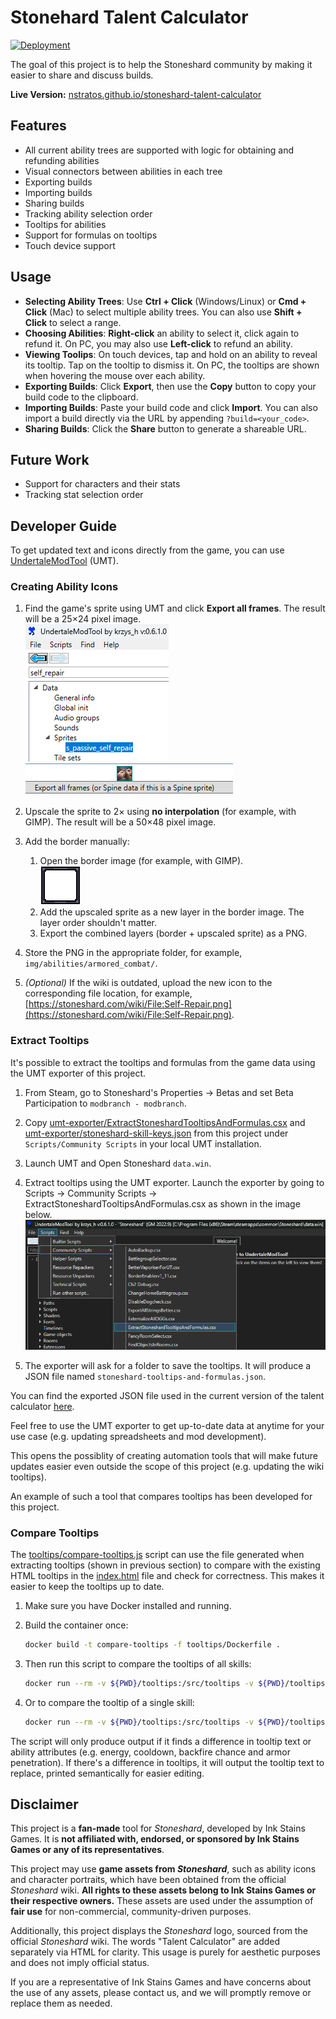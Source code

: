 # Stonehard Talent Calculator

[![Deployment](https://github.com/nstratos/stoneshard-talent-calculator/actions/workflows/deploy-to-pages.yml/badge.svg)](https://github.com/nstratos/stoneshard-talent-calculator/actions/workflows/deploy-to-pages.yml)

The goal of this project is to help the Stoneshard community by making it easier to share and discuss builds.  

**Live Version:** [nstratos.github.io/stoneshard-talent-calculator](https://nstratos.github.io/stoneshard-talent-calculator)

## Features

- All current ability trees are supported with logic for obtaining and refunding abilities
- Visual connectors between abilities in each tree
- Exporting builds
- Importing builds
- Sharing builds
- Tracking ability selection order
- Tooltips for abilities
- Support for formulas on tooltips
- Touch device support

## Usage  

- **Selecting Ability Trees**: Use **Ctrl + Click** (Windows/Linux) or **Cmd + Click** (Mac) to select multiple ability trees. You can also use **Shift + Click** to select a range.  
- **Choosing Abilities**: **Right-click** an ability to select it, click again to refund it. On PC, you may also use **Left-click** to refund an ability.  
- **Viewing Toolips**: On touch devices, tap and hold on an ability to reveal its tooltip. Tap on the tooltip to dismiss it. On PC, the tooltips are shown when hovering the mouse over each ability.  
- **Exporting Builds**: Click **Export**, then use the **Copy** button to copy your build code to the clipboard.  
- **Importing Builds**: Paste your build code and click **Import**. You can also import a build directly via the URL by appending `?build=<your_code>`.  
- **Sharing Builds**: Click the **Share** button to generate a shareable URL.  

## Future Work

- Support for characters and their stats
- Tracking stat selection order

## Developer Guide

To get updated text and icons directly from the game, you can use [UndertaleModTool](https://github.com/UnderminersTeam/UndertaleModTool) (UMT).

### Creating Ability Icons

1. Find the game's sprite using UMT and click **Export all frames**. The result will be a 25×24 pixel image.  
   ![Search Sprite in UMT](img/readme/search-sprite-in-umt.png)  
   ![Export Sprite](img/readme/export-sprite.png)

2. Upscale the sprite to 2× using **no interpolation** (for example, with GIMP). The result will be a 50×48 pixel image.

3. Add the border manually:  
   1. Open the border image (for example, with GIMP).  
      ![Ability Border](img/borders/ability_border.png)
   2. Add the upscaled sprite as a new layer in the border image. The layer order shouldn't matter.  
   3. Export the combined layers (border + upscaled sprite) as a PNG.

4. Store the PNG in the appropriate folder, for example, `img/abilities/armored_combat/`.

5. *(Optional)* If the wiki is outdated, upload the new icon to the corresponding file location, for example,  
   [https://stoneshard.com/wiki/File:Self-Repair.png](https://stoneshard.com/wiki/File:Self-Repair.png).

### Extract Tooltips

It's possible to extract the tooltips and formulas from the game data using the UMT exporter of this project.

1. From Steam, go to Stoneshard's Properties -> Betas and set Beta Participation to `modbranch - modbranch`.

2. Copy [umt-exporter/ExtractStoneshardTooltipsAndFormulas.csx](umt-exporter/ExtractStoneshardTooltipsAndFormulas.csx) and [umt-exporter/stoneshard-skill-keys.json](umt-exporter/stoneshard-skill-keys.json) from this project under `Scripts/Community Scripts` in your local UMT installation.

3. Launch UMT and Open Stoneshard `data.win`.

4. Extract tooltips using the UMT exporter. Launch the exporter by going to Scripts -> Community Scripts -> ExtractStoneshardTooltipsAndFormulas.csx as shown in the image below.
   ![Extract tooltips using the UMT exporter](img/readme/extract-tooltips-with-umt-exporter.png)

5. The exporter will ask for a folder to save the tooltips. It will produce a JSON file named `stoneshard-tooltips-and-formulas.json`.

You can find the exported JSON file used in the current version of the talent calculator [here](tooltips/stoneshard-tooltips-and-formulas.json).

Feel free to use the UMT exporter to get up-to-date data at anytime for your use case (e.g. updating spreadsheets and mod development).

This opens the possiblity of creating automation tools that will make future updates easier even outside the scope of this project (e.g. updating the wiki tooltips).

An example of such a tool that compares tooltips has been developed for this project.

### Compare Tooltips

The [tooltips/compare-tooltips.js](tooltips/compare-tooltips.js) script can use the file generated when extracting tooltips (shown in previous section) to compare with the existing HTML tooltips in the [index.html](index.html) file and check for correctness. This makes it easier to keep the tooltips up to date.

1. Make sure you have Docker installed and running.

2. Build the container once:
   ```sh
   docker build -t compare-tooltips -f tooltips/Dockerfile .
   ```

3. Then run this script to compare the tooltips of all skills:
   ```sh
   docker run --rm -v ${PWD}/tooltips:/src/tooltips -v ${PWD}/tooltips/compare-tooltips.js:/src/compare-tooltips.js -v ${PWD}/index.html:/src/index.html compare-tooltips
   ```

4. Or to compare the tooltip of a single skill:
   ```sh
   docker run --rm -v ${PWD}/tooltips:/src/tooltips -v ${PWD}/tooltips/compare-tooltips.js:/src/compare-tooltips.js -v ${PWD}/index.html:/src/index.html compare-tooltips armored_combat 0
   ```

The script will only produce output if it finds a difference in tooltip text or ability attributes (e.g. energy, cooldown, backfire chance and armor penetration). If there's a difference in tooltips, it will output the tooltip text to replace, printed semantically for easier editing.

## Disclaimer  

This project is a **fan-made** tool for *Stoneshard*, developed by Ink Stains Games. It is **not affiliated with, endorsed, or sponsored by Ink Stains Games or any of its representatives**.  

This project may use **game assets from *Stoneshard***, such as ability icons and character portraits, which have been obtained from the official *Stoneshard* wiki. **All rights to these assets belong to Ink Stains Games or their respective owners.** These assets are used under the assumption of **fair use** for non-commercial, community-driven purposes.  

Additionally, this project displays the *Stoneshard* logo, sourced from the official *Stoneshard* wiki. The words "Talent Calculator" are added separately via HTML for clarity. This usage is purely for aesthetic purposes and does not imply official status.  

If you are a representative of Ink Stains Games and have concerns about the use of any assets, please contact us, and we will promptly remove or replace them as needed.  

